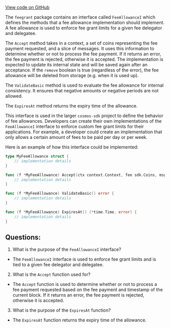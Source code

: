 [View code on GitHub](https://github.com/cosmos/cosmos-sdk/blob/main/x/feegrant/fees.go)

The `feegrant` package contains an interface called `FeeAllowanceI` which defines the methods that a fee allowance implementation should implement. A fee allowance is used to enforce fee grant limits for a given fee delegator and delegatee. 

The `Accept` method takes in a context, a set of coins representing the fee payment requested, and a slice of messages. It uses this information to determine whether or not to process the fee payment. If it returns an error, the fee payment is rejected, otherwise it is accepted. The implementation is expected to update its internal state and will be saved again after an acceptance. If the `remove` boolean is true (regardless of the error), the fee allowance will be deleted from storage (e.g. when it is used up). 

The `ValidateBasic` method is used to evaluate the fee allowance for internal consistency. It ensures that negative amounts or negative periods are not allowed. 

The `ExpiresAt` method returns the expiry time of the allowance. 

This interface is used in the larger `cosmos-sdk` project to define the behavior of fee allowances. Developers can create their own implementations of the `FeeAllowanceI` interface to enforce custom fee grant limits for their applications. For example, a developer could create an implementation that only allows a certain amount of fees to be paid per day or per week. 

Here is an example of how this interface could be implemented:

```go
type MyFeeAllowance struct {
    // implementation details
}

func (f *MyFeeAllowance) Accept(ctx context.Context, fee sdk.Coins, msgs []sdk.Msg) (remove bool, err error) {
    // implementation details
}

func (f *MyFeeAllowance) ValidateBasic() error {
    // implementation details
}

func (f *MyFeeAllowance) ExpiresAt() (*time.Time, error) {
    // implementation details
}
```
## Questions: 
 1. What is the purpose of the `FeeAllowanceI` interface?
- The `FeeAllowanceI` interface is used to enforce fee grant limits and is tied to a given fee delegator and delegatee.

2. What is the `Accept` function used for?
- The `Accept` function is used to determine whether or not to process a fee payment requested based on the fee payment and timestamp of the current block. If it returns an error, the fee payment is rejected, otherwise it is accepted.

3. What is the purpose of the `ExpiresAt` function?
- The `ExpiresAt` function returns the expiry time of the allowance.